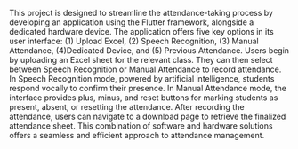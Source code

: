This project is designed to streamline the attendance-taking process by developing an application using the Flutter framework, alongside a dedicated hardware device. The application offers five key options in its user interface: 
(1) Upload Excel, 
(2) Speech Recognition, 
(3) Manual Attendance, 
(4)Dedicated Device, and 
(5) Previous Attendance. 
Users begin by uploading an Excel sheet for the relevant class. They can then select between Speech Recognition or Manual Attendance to record attendance.
In Speech Recognition mode, powered by artificial intelligence, students respond vocally to confirm their presence. In Manual Attendance mode, the interface provides plus, minus, and reset buttons for marking students as present, absent, or resetting the attendance. After recording the attendance, users can navigate to a download page to retrieve the finalized attendance sheet.
This combination of software and hardware solutions offers a seamless and efficient approach to attendance management.

